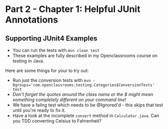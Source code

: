 # Part 2 - Chapter 1: Helpful JUnit Annotations
## Supporting JUnit4 Examples 

* You can run the tests with `mvn clean test`
* These examples are fully described in my Openclassrooms course on testing in Java.

Here are some things for your to try out:
* Run just the conversion tests with
 `mvn -Dgroups='com.openclassrooms.testing.Categories$ConversionTests' test`
* *Don't forget the quotes around the class name or the $ might mean something completely different on your command line*!
* We have a failng test which needs to be @Ignored'd - this skips that test until you're ready to fix it.
* Have a look at the incomplete `convert` method in  `Calculator.java`. Can you TDD converting Celsius to Fahrenheit?

